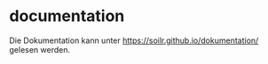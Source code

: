 # documentation

Die Dokumentation kann unter https://soilr.github.io/dokumentation/ gelesen werden. 
